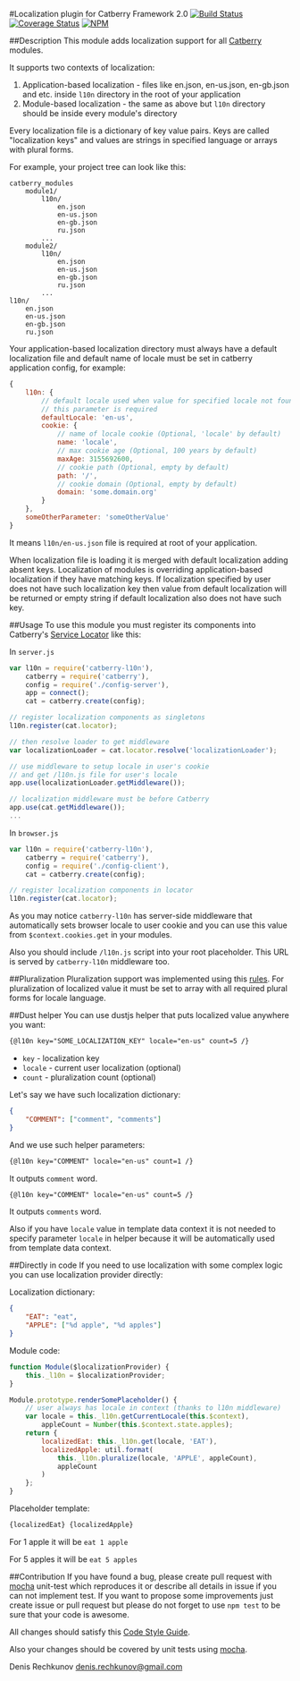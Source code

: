 #Localization plugin for Catberry Framework 2.0 [![Build Status](https://travis-ci.org/catberry/catberry-l10n.png?branch=master)](https://travis-ci.org/catberry/catberry-l10n) [![Coverage Status](https://coveralls.io/repos/catberry/catberry-l10n/badge.png)](https://coveralls.io/r/catberry/catberry-l10n)
[![NPM](https://nodei.co/npm/catberry-l10n.png)](https://nodei.co/npm/catberry-l10n/)

##Description
This module adds localization support for all [Catberry](https://github.com/catberry/catberry) modules.

It supports two contexts of localization:
 1. Application-based localization - files like en.json, en-us.json, 
 en-gb.json and etc. inside `l10n` directory in the root of your application
 2. Module-based localization - the same as above but `l10n` directory should 
 be inside every module's directory

Every localization file is a dictionary of key value pairs. 
Keys are called "localization keys" and values are strings in specified 
language or arrays with plural forms.

For example, your project tree can look like this:

```
catberry_modules
	module1/
		l10n/
			en.json
			en-us.json
			en-gb.json
			ru.json
		...
	module2/
		l10n/
			en.json
			en-us.json
			en-gb.json
			ru.json
		...
l10n/
	en.json
	en-us.json
	en-gb.json
	ru.json
```

Your application-based localization directory must always have a default 
localization file and default name of locale must be set in catberry
application config, for example:

```javascript
{
	l10n: {
		// default locale used when value for specified locale not found
		// this parameter is required
		defaultLocale: 'en-us',
		cookie: {
			// name of locale cookie (Optional, 'locale' by default)
			name: 'locale',
			// max cookie age (Optional, 100 years by default)
			maxAge: 3155692600,
			// cookie path (Optional, empty by default)
			path: '/',
			// cookie domain (Optional, empty by default)
			domain: 'some.domain.org'
		}
	},
	someOtherParameter: 'someOtherValue'
}
```
It means `l10n/en-us.json` file is required at root of your application.

When localization file is loading it is merged with default localization adding 
absent keys. Localization of modules is overriding application-based 
localization if they have matching keys. If localization specified by user 
does not have such localization key then value from default localization will 
be returned or empty string if default localization also does not have such key.

##Usage
To use this module you must register its components into Catberry's 
[Service Locator](https://github.com/catberry/catberry-locator) like this:

In `server.js`

```javascript
var l10n = require('catberry-l10n'),
	catberry = require('catberry'),
	config = require('./config-server'),
	app = connect();
	cat = catberry.create(config);

// register localization components as singletons
l10n.register(cat.locator);

// then resolve loader to get middleware
var localizationLoader = cat.locator.resolve('localizationLoader');

// use middleware to setup locale in user's cookie
// and get /l10n.js file for user's locale
app.use(localizationLoader.getMiddleware());

// localization middleware must be before Catberry
app.use(cat.getMiddleware());
...
```

In `browser.js`

```javascript
var l10n = require('catberry-l10n'),
	catberry = require('catberry'),
	config = require('./config-client'),
	cat = catberry.create(config);

// register localization components in locator
l10n.register(cat.locator);

```

As you may notice `catberry-l10n` has server-side middleware that automatically sets
browser locale to user cookie and you can use this value from `$context.cookies.get` in
your modules.

Also you should include `/l10n.js` script into your root placeholder. This URL is
served by `catberry-l10n` middleware too.

##Pluralization
Pluralization support was implemented using this [rules](https://github.com/translate/l10n-guide/blob/master/docs/l10n/pluralforms.rst).
For pluralization of localized value it must be set to array with all required 
plural forms for locale language.

##Dust helper
You can use dustjs helper that puts localized value anywhere you want:

```html
{@l10n key="SOME_LOCALIZATION_KEY" locale="en-us" count=5 /}
```

* `key` - localization key
* `locale` - current user localization (optional)
* `count` - pluralization count (optional)

Let's say we have such localization dictionary:

```json
{
	"COMMENT": ["comment", "comments"]
}
```

And we use such helper parameters:

```html
{@l10n key="COMMENT" locale="en-us" count=1 /}
```
It outputs `comment` word.

```html
{@l10n key="COMMENT" locale="en-us" count=5 /}
```
It outputs `comments` word.

Also if you have `locale` value in template data context it is not needed to 
specify parameter `locale` in helper because it will be automatically used from
template data context.

##Directly in code
If you need to use localization with some complex logic you can use
localization provider directly:

Localization dictionary:

```json
{
	"EAT": "eat",
	"APPLE": ["%d apple", "%d apples"]
}
```

Module code:

```javascript
function Module($localizationProvider) {
	this._l10n = $localizationProvider;
}

Module.prototype.renderSomePlaceholder() {
	// user always has locale in context (thanks to l10n middleware)
	var locale = this._l10n.getCurrentLocale(this.$context),
		appleCount = Number(this.$context.state.apples);
	return {
		localizedEat: this._l10n.get(locale, 'EAT'),
		localizedApple: util.format(
			this._l10n.pluralize(locale, 'APPLE', appleCount),
			appleCount
		)
	};
}
```

Placeholder template:

```html
{localizedEat} {localizedApple}
```

For 1 apple it will be `eat 1 apple`

For 5 apples it will be `eat 5 apples`

##Contribution
If you have found a bug, please create pull request with [mocha](https://www.npmjs.org/package/mocha) 
unit-test which reproduces it or describe all details in issue if you can not 
implement test. If you want to propose some improvements just create issue or 
pull request but please do not forget to use `npm test` to be sure that your 
code is awesome.

All changes should satisfy this [Code Style Guide](https://github.com/catberry/catberry/blob/master/docs/code-style-guide.md).

Also your changes should be covered by unit tests using [mocha](https://www.npmjs.org/package/mocha).

Denis Rechkunov <denis.rechkunov@gmail.com>